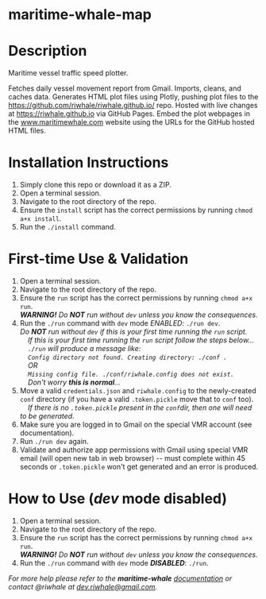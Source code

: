 # maritime-whale-map
# Description
Maritime vessel traffic speed plotter.

Fetches daily vessel movement report from Gmail. Imports, cleans, and caches data. Generates HTML plot files using Plotly, pushing plot files to the https://github.com/riwhale/riwhale.github.io/ repo. Hosted with live changes at https://riwhale.github.io via GitHub Pages. Embed the plot webpages in the www.maritimewhale.com website using the URLs for the GitHub hosted HTML files.

# Installation Instructions
1. Simply clone this repo or download it as a ZIP.
2. Open a terminal session.
3. Navigate to the root directory of the repo.
4. Ensure the `install` script has the correct permissions by running `chmod a+x install`.
5. Run the `./install` command.

# First-time Use & Validation
1. Open a terminal session.
2. Navigate to the root directory of the repo.
3. Ensure the `run` script has the correct permissions by running `chmod a+x run`.<br/>
***_WARNING!_** Do **_NOT_** run without `dev` unless you know the consequences.*<br/>
4. Run the `./run` command with `dev` mode _ENABLED_: `./run dev`.<br/>
*Do **_NOT_** run without `dev` if this is your first time running the `run` script.*<br/>
&nbsp;&nbsp;&nbsp;&nbsp;*If this is your first time running the `run` script follow the steps below...*<br/>
&nbsp;&nbsp;&nbsp;&nbsp;*`./run` will produce a message like:*<br/>
&nbsp;&nbsp;&nbsp;&nbsp;*`Config directory not found. Creating directory: ./conf .`*<br/>
&nbsp;&nbsp;&nbsp;&nbsp;*OR*<br/>
&nbsp;&nbsp;&nbsp;&nbsp;*`Missing config file. ./conf/riwhale.config does not exist.`*<br/>
&nbsp;&nbsp;&nbsp;&nbsp;*Don't worry **this is normal**...*<br/>
5. Move a valid `credentials.json` and `riwhale.config` to the newly-created `conf` directory (if you have a valid `.token.pickle` move that to `conf` too).<br/>
&nbsp;&nbsp;&nbsp;&nbsp;*If there is no `.token.pickle` present in the `conf`dir, then one will need to be generated.*
6. Make sure you are logged in to Gmail on the special VMR account (see documentation).
7. Run `./run dev` again.
8. Validate and authorize app permissions with Gmail using special VMR email (will open new tab in web browser) -- must complete within 45 seconds or `.token.pickle` won't get generated and an error is produced.

# How to Use (*dev* mode disabled)
1. Open a terminal session.
2. Navigate to the root directory of the repo.
3. Ensure the `run` script has the correct permissions by running `chmod a+x run`.<br/>
***_WARNING!_** Do **_NOT_** run without `dev` unless you know the consequences.*<br/>
4. Run the `./run` command with `dev` mode **_DISABLED_**: `./run`.

_For more help please refer to the **maritime-whale** [documentation](http://riwhale.github.io/) or contact @riwhale at [dev.riwhale@gmail.com](dev.riwhale@gmail.com)._
